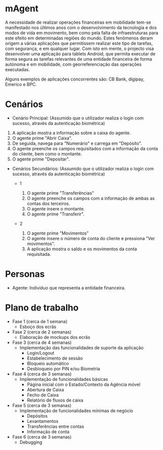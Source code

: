# mAgent
A necessidade de realizar operações financeiras em mobilidade tem-se manifestado nos últimos anos com o desenvolvimento da tecnologia e dos modos de vida em movimento, bem como pela falta de infraestruturas para este efeito em determinadas regiões do mundo. Estes fenômenos deram origem a várias aplicações que permitissem realizar este tipo de tarefas, com segurança, e em qualquer lugar.
Com isto em mente, o projecto visa desenvolver uma aplicação para tablets Android, que permita executar de forma segura as tarefas relevantes de uma entidade financeira de forma autónoma e em mobilidade, com georreferenciação das operações executadas.

Alguns exemplos de aplicações concorrentes são: CB Bank, digipay, Emerico e BPC.

# Cenários
- Cenário Principal: (Assumido que o utilizador realiza o login com sucesso, através da autenticação biométrica)
1. A aplicação mostra a informação sobre a caixa do agente.
2. O agente prime "Abrir Caixa".
3. De seguida, navega para "Numerário" e carrega em "Depósito".
4. O agente preenche os campos requisitados com a informação da conta do cliente, bem como o montante.
5. O agente prime "Depositar".

- Cenários Secundários: (Assumido que o utilizador realiza o login com sucesso, através da autenticação biométrica)
  - 1
    1. O agente prime "Transferências"
    2. O agente preenche os campos com a informação de ambas as contas dos terceiros.
    3. O agente insere o montante.
    4. O agente prime "Transferir".
 
  - 2
    1. O agente prime "Movimentos"
    2. O agente insere o número de conta do cliente e pressiona "Ver movimentos".
    3. A aplicação mostra o saldo e os movimentos da conta requisitada.

# Personas
- Agente: Individuo que representa a entidade financeira.

# Plano de trabalho
- Fase 1 (cerca de 1 semana)
  - Esboço dos ecrãs
- Fase 2 (cerca de 2 semanas)
  - Elaboração de mockups dos ecrãs
- Fase 3 (cerca de 4 semanas)
  - Implementação das funcionalidades de suporte da aplicação
    - Login/Logout
    - Estabelecimento de sessão
    - Bloqueio automático
    - Desbloqueio por PIN e/ou Biometria
- Fase 4 (cerca de 3 semanas)
  - Implementação de funcionalidades básicas
    - Página inicial com o Estado/Contexto da Agência móvel
    - Abertura de Caixa
    - Fecho de Caixa
    - Relatório de fluxos de caixa
- Fase 5 (cerca de 3 semanas)
  - Implementação de funcionalidades mínimas de negócio
    - Depósitos
    - Levantamentos
    - Transferências entre contas
    - Informação de conta
- Fase 6 (cerca de 3 semanas)
   - Debugging
    

